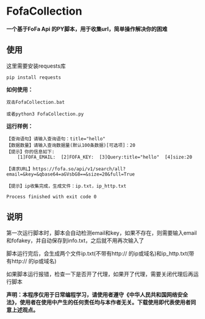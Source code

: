 # FofaCollection
**一个基于FoFa Api 的PY脚本，用于收集url，简单操作解决你的困难**



## 使用
这里需要安装requests库

`
pip install requests
`

**如何使用：**

```
双击FofaCollection.bat

或者python3 FofaCollection.py
```
**运行样例：**
```
【查询语句】请输入查询语句：title="hello"
【数据数量】请输入查询数据量(默认100条数据)[可选项]：20
【提示】你的信息如下:
    [1]FOFA_EMAIL:  [2]FOFA_KEY:  [3]Query:title="hello"  [4]size:20

【请求URL】https://fofa.so/api/v1/search/all?email=&key=&qbase64=aGVsbG8==&size=20&full=True

【提示】ip收集完成，生成文件：ip.txt，ip_http.txt

Process finished with exit code 0
```

## 说明

第一次运行脚本时，脚本会自动检测email和key，如果不存在，则需要输入email和fofakey，并自动保存到info.txt，之后就不用再次输入了

脚本运行完后，会生成两个文件ip.txt(不带有http:// 的ip或域名)和ip_http.txt(带有http:// 的ip或域名)

如果脚本运行报错，检查一下是否开了代理，如果开了代理，需要关闭代理后再运行脚本

**声明：本程序仅用于日常编程学习，请使用者遵守《中华人民共和国网络安全法》，使用者在使用中产生的任何责任均与本作者无关。下载使用即代表使用者同意上述观点。**
